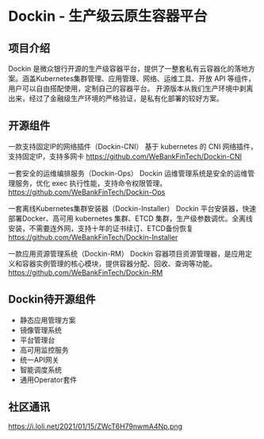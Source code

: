 # Dockin - 生产级云原生容器平台

## 项目介绍
Dockin 是微众银行开源的生产级容器平台，提供了一整套私有云容器化的落地方案。涵盖Kubernetes集群管理、应用管理、网络、运维工具、开放 API 等组件，用户可以自由搭配使用，定制自己的容器平台。
开源版本从我们生产环境中剥离出来，经过了金融级生产环境的严格验证，是私有化部署的较好方案。

## 开源组件

一款支持固定IP的网络插件（Dockin-CNI）
基于 kubernetes 的 CNI 网络插件，支持固定IP，支持多网卡
https://github.com/WeBankFinTech/Dockin-CNI

一套安全的运维编排服务（Dockin-Ops）
Dockin 运维管理系统是安全的运维管理服务，优化 exec 执行性能，支持命令权限管理。
https://github.com/WeBankFinTech/Dockin-Ops

一套离线Kubernetes集群安装器（Dockin-Installer）
Dockin 平台安装器，快速部署Docker、高可用 kubernetes 集群、ETCD 集群，生产级参数调优。全离线安装，不需要连外网，支持十年的证书续订、ETCD备份恢复
https://github.com/WeBankFinTech/Dockin-Installer

一款应用资源管理系统（Dockin-RM）
Dockin 容器项目资源管理器，是应用定义和容器实例管理的核心模块，提供容器分配、回收、查询等功能。
https://github.com/WeBankFinTech/Dockin-RM


## Dockin待开源组件
* 静态应用管理方案
* 镜像管理系统
* 平台管理台
* 高可用监控服务
* 统一API网关
* 智能调度系统
* 通用Operator套件


## 社区通讯


https://i.loli.net/2021/01/15/ZWcT6H79nwmA4Np.png








